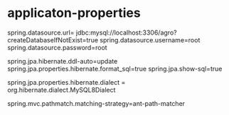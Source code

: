 # applicaton-properties

spring.datasource.url= jdbc:mysql://localhost:3306/agro?createDatabaseIfNotExist=true
spring.datasource.username=root
spring.datasource.password=root

spring.jpa.hibernate.ddl-auto=update
spring.jpa.properties.hibernate.format_sql=true
spring.jpa.show-sql=true

spring.jpa.properties.hibernate.dialect = org.hibernate.dialect.MySQL8Dialect

spring.mvc.pathmatch.matching-strategy=ant-path-matcher

